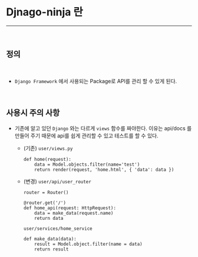 # Djnago-ninja 란

***

<br>

## 정의 

<br>

* `Django Framework` 에서 사용되는 Package로 API를 관리 할 수 있게 된다. 


<br>

## 사용시 주의 사항

* 기존에 알고 있던 `Django` 와는 다르게 `views` 함수를 짜야한다. 이유는 api/docs 를 만들어 주기 때문에 api를 쉽게 관리할 수 있고 테스트를 할 수 있다.
  * (기존)  `user/views.py`
    ```angular2python
    def home(request):
        data = Model.objects.filter(name='test')
        return render(request, 'home.html', { 'data': data })
    ```
  * (변경) `user/api/user_router`
    ```angular2html
    router = Router()
    
    @router.get('/')
    def home_api(request: HttpRequest):
        data = make_data(request.name)
        return data    
    ```

     `user/services/home_service`  
    ```angular2html
    def make_data(data):
        result = Model.object.filter(name = data)
        return result
    ```


